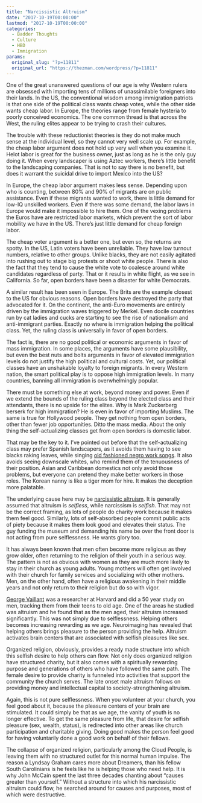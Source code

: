 ```yaml
---
title: "Narcissistic Altruism"
date: "2017-10-19T00:00:00"
lastmod: "2017-10-19T00:00:00"
categories:
  - Badder Thoughts
  - Culture
  - HBD
  - Immigration
params:
  original_slug: "?p=11811"
  original_url: "https://thezman.com/wordpress/?p=11811"
---
```


One of the great unanswered questions of our age is why Western rulers
are obsessed with importing tens of millions of unassimilable foreigners
into their lands. In the US, the conventional wisdom among immigration
patriots is that one side of the political class wants cheap votes,
while the other side wants cheap labor. In Europe, the theories range
from female hysteria to poorly conceived economics. The one common
thread is that across the West, the ruling elites appear to be trying to
crash their cultures.

The trouble with these reductionist theories is they do not make much
sense at the individual level, so they cannot very well scale up. For
example, the cheap labor argument does not hold up very well when you
examine it. Helot labor is great for the business owner, just as long as
he is the only guy doing it. When every landscaper is using Aztec
workers, there’s little benefit to the landscaping companies. That is
not to say there is no benefit, but does it warrant the suicidal drive
to import Mexico into the US?

In Europe, the cheap labor argument makes less sense. Depending upon who
is counting, between 80% and 90% of migrants are on public assistance.
Even if these migrants wanted to work, there is little demand for low-IQ
unskilled workers. Even if there was some demand, the labor laws in
Europe would make it impossible to hire them. One of the vexing problems
the Euros have are restricted labor markets, which prevent the sort of
labor mobility we have in the US. There’s just little demand for cheap
foreign labor.

The cheap voter argument is a better one, but even so, the returns are
spotty. In the US, Latin voters have been unreliable. They have low
turnout numbers, relative to other groups. Unlike blacks, they are not
easily agitated into rushing out to stage big protests or shoot white
people. There is also the fact that they tend to cause the white vote to
coalesce around white candidates regardless of party. That or it results
in white flight, as we see in California. So far, open borders have been
a disaster for white Democrats.

A similar result has been seen in Europe. The Brits are the example
closest to the US for obvious reasons. Open borders have destroyed the
party that advocated for it. On the continent, the anti-Euro movements
are entirely driven by the immigration waves triggered by Merkel. Even
docile countries run by cat ladies and cucks are starting to see the
rise of nationalism and anti-immigrant parties. Exactly no where is
immigration helping the political class. Yet, the ruling class is
universally in favor of open borders.

The fact is, there are no good political or economic arguments in favor
of mass immigration. In some places, the arguments have some
plausibility, but even the best nuts and bolts arguments in favor of
elevated immigration levels do not justify the high political and
cultural costs. Yet, our political classes have an unshakable loyalty to
foreign migrants. In every Western nation, the smart political play is
to oppose high immigration levels. In many countries, banning all
immigration is overwhelmingly popular.

There must be something else at work, beyond money and power. Even if we
extend the bounds of the ruling class beyond the elected class and their
attendants, there is no upside for the elites. Why is Mark Zuckerberg
berserk for high immigration? He is even in favor of importing Muslims.
The same is true for Hollywood people. They get nothing from open
borders, other than fewer job opportunities. Ditto the mass media. About
the only thing the self-actualizing classes get from open borders is
domestic labor.

That may be the key to it. I’ve pointed out before that the
self-actualizing class may prefer Spanish landscapers, as it avoids them
having to see blacks raking leaves, while singing [old fashioned negro
work songs](https://www.youtube.com/watch?v=4G5KtQynWvc). It also avoids
seeing downscale whites, who remind them of the tenuousness of their
position. Asian and Caribbean domestics not only avoid those problems,
but everyone can pretend they make better workers in those roles. The
Korean nanny is like a tiger mom for hire. It makes the deception more
palatable.

The underlying cause here may be [narcissistic
altruism](https://www.ncbi.nlm.nih.gov/pmc/articles/PMC4911756/). It is
generally assumed that altruism is *selfless*, while narcissism is
*selfish*. That may not be the correct framing, as lots of people do
charity work because it makes them feel good. Similarly, lots of
self-absorbed people commit public acts of piety because it makes them
look good and elevates their status. The guy funding the museum and
demanding his name be over the front door is not acting from pure
selflessness. He wants glory too.

It has always been known that men often become more religious as they
grow older, often returning to the religion of their youth in a serious
way. The pattern is not as obvious with women as they are much more
likely to stay in their church as young adults. Young mothers will often
get involved with their church for family services and socializing with
other mothers. Men, on the other hand, often have a religious awakening
in their middle years and not only return to their religion but do so
with vigor.

[George
Vaillant](https://www.amazon.com/Aging-Well-Surprising-Guideposts-Development/dp/0316090077)
was a researcher at Harvard and did a 50 year study on men, tracking
them from their teens to old age. One of the areas he studied was
altruism and he found that as the men aged, their altruism increased
significantly. This was not simply due to selflessness. Helping others
becomes increasing rewarding as we age. Neuroimaging has revealed that
helping others brings pleasure to the person providing the help.
Altruism activates brain centers that are associated with selfish
pleasures like sex.

Organized religion, obviously, provides a ready made structure into
which this selfish desire to help others can flow. Not only does
organized religion have structured charity, but it also comes with a
spiritually rewarding purpose and generations of others who have
followed the same path. The female desire to provide charity is funneled
into activities that support the community the church serves. The late
onset male altruism follows on providing money and intellectual capital
to society-strengthening altruism.

Again, this is not pure selflessness. When you volunteer at your church,
you feel good about it, because the pleasure centers of your brain are
stimulated. It could simply be that as we age, the vanity of youth is no
longer effective. To get the same pleasure from life, that desire for
selfish pleasure (sex, wealth, status), is redirected into other areas
like church participation and charitable giving. Doing good makes the
person feel good for having voluntarily done a good work on behalf of
their fellows.

The collapse of organized religion, particularly among the Cloud People,
is leaving them with no structured outlet for this normal human impulse.
The reason a Lyndsay Graham cares more about Dreamers, than his fellow
South Carolinians is he feels like he is helping those who need help. It
is why John McCain spent the last three decades chanting about “causes
greater than yourself.” Without a structure into which his narcissistic
altruism could flow, he searched around for causes and purposes, most of
which were destructive.
